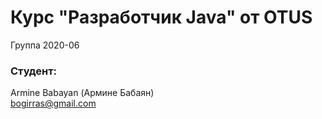 ﻿# Курс "Разработчик Java" от OTUS

Группа 2020-06

### Студент:
Armine Babayan (Армине Бабаян)<br>
bogirras@gmail.com
